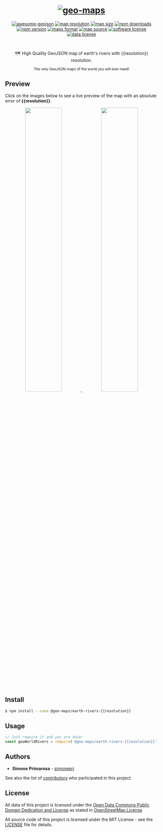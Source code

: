 <h1 align="center">
  <a href="https://github.com/simonepri/geo-maps"><img src="https://raw.githubusercontent.com/simonepri/geo-maps/next/media/geo-maps.jpg" alt="geo-maps" /></a>
</h1>
<p align="center">
  <a href="https://github.com/tmcw/awesome-geojson"><img src="https://awesome.re/mentioned-badge.svg" alt="awesome-geojson" /></a>
  <a href="https://github.com/simonepri/geo-maps#earth-rivers"><img src="https://img.shields.io/badge/resolution-{{resolution}}-f1c40f.svg" alt="map resolution" /></a>
  <a href="https://github.com/simonepri/geo-maps#earth-rivers"><img src="http://img.badgesize.io/https://unpkg.com/@geo-maps/earth-rivers-{{resolution}}/map.geo.json" alt="map size" /></a>
  <a href="https://www.npmjs.com/package/@geo-maps/earth-rivers-{{resolution}}"><img src="https://img.shields.io/npm/dm/@geo-maps/earth-rivers-{{resolution}}.svg" alt="npm downloads" /></a>
  <a href="https://www.npmjs.com/package/@geo-maps/earth-rivers-{{resolution}}"><img src="https://img.shields.io/npm/v/@geo-maps/earth-rivers-{{resolution}}.svg" alt="npm version" /></a>
  <a href="http://geojson.org/"><img src="https://img.shields.io/badge/format-GeoJSON-e67e22.svg" alt="maps format" /></a>
  <a href="http://www.openstreetmap.org/"><img src="https://img.shields.io/badge/source-OSM-2ecc71.svg" alt="map source" /></a>
  <a href="LICENSE"><img src="https://img.shields.io/github/license/simonepri/geo-maps.svg" alt="software license" /></a>
  <a href="https://opendatacommons.org/licenses/odbl/1.0/"><img src="https://img.shields.io/badge/license-ODbL-2980b9.svg" alt="data license" /></a>
</p>
<br />
<p align="center">
  🗺 High Quality GeoJSON map of earth's rivers with {{resolution}} resolution.
</p>
<p align="center">
  <sub>
    The only GeoJSON maps of the world you will ever need!
  </sub>
</p>

## Preview
Click on the images below to see a live preview of the map with an absolute error
of **{{resolution}}**.  

<p align="center">
  <a alt="World Boundaries" href="http://mapshaper.org/?files=https://unpkg.com/@geo-maps/earth-rivers-{{resolution}}/map.geo.json">
    <img src="https://raw.githubusercontent.com/simonepri/geo-maps/next/media/geo-maps-earth-rivers-shape.png" width ="49%"/>
  </a>
  <a alt="World Boundaries" href="http://geojson.io/#data=data:text/x-url,https://unpkg.com/@geo-maps/earth-rivers-{{resolution}}/map.geo.json">
    <img src="https://raw.githubusercontent.com/simonepri/geo-maps/next/media/geo-maps-earth-rivers-hover.png" width ="49%"/>
  </a>
</p>

## Install
```bash
$ npm install --save @geo-maps/earth-rivers-{{resolution}}
```

## Usage
```javascript
// Just require it and you are done!
const geoWorldRivers = require('@geo-maps/earth-rivers-{{resolution}}');
```

## Authors
* **Simone Primarosa** - [simonepri](https://github.com/simonepri)

See also the list of [contributors](https://github.com/simonepri/geo-maps/contributors) who participated in this project.

## License
All data of this project is licensed under the [Open Data Commons Public Domain Dedication and License](https://opendatacommons.org/licenses/odbl/1.0/) as stated in [OpenStreetMap License](http://www.openstreetmap.org/copyright)

All source code of this project is licensed under the MIT License - see the [LICENSE](LICENSE) file for details.

